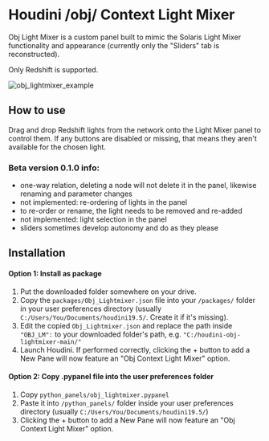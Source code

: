# Houdini /obj/ Context Light Mixer

Obj Light Mixer is a custom panel built to mimic the Solaris Light Mixer functionality and appearance (currently only the "Sliders" tab is reconstructed).

Only Redshift is supported.

![obj_lightmixer_example](https://github.com/alexmajewski/houdini-obj-lightmixer/assets/77795178/1d50e085-80be-4ca9-a074-0b4127b328f9)

## How to use

Drag and drop Redshift lights from the network onto the Light Mixer panel to control them. If any buttons are disabled or missing, that means they aren't available for the chosen light.

### Beta version 0.1.0 info:
- one-way relation, deleting a node will not delete it in the panel, likewise renaming and parameter changes
- not implemented: re-ordering of lights in the panel
- to re-order or rename, the light needs to be removed and re-added
- not implemented: light selection in the panel
- sliders sometimes develop autonomy and do as they please

## Installation

#### Option 1: Install as package

1. Put the downloaded folder somewhere on your drive.
2. Copy the `packages/Obj_Lightmixer.json` file into your `/packages/` folder in your user preferences directory (usually `C:/Users/You/Documents/houdini19.5/`. Create it if it's missing).
3. Edit the copied `Obj_Lightmixer.json` and replace the path inside `"OBJ_LM":` to your downloaded folder's path, e.g. `"C:/houdini-obj-lightmixer-main/"`
4. Launch Houdini. If performed correctly, clicking the + button to add a New Pane will now feature an "Obj Context Light Mixer" option.

#### Option 2: Copy .pypanel file into the user preferences folder

1. Copy `python_panels/obj_lightmixer.pypanel`
2. Paste it into `/python_panels/` folder inside your user preferences directory (usually `C:/Users/You/Documents/houdini19.5/`)
3. Clicking the + button to add a New Pane will now feature an "Obj Context Light Mixer" option.
